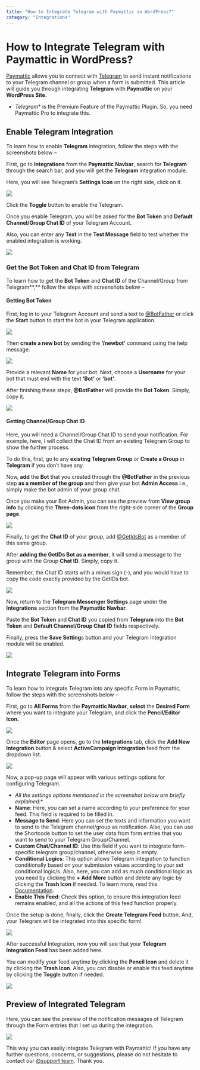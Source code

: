 ```yaml
---
title: "How to Integrate Telegram with Paymattic in WordPress?"
category: "Integrations"
---
```


# How to Integrate Telegram with Paymattic in WordPress?

[Paymattic](https://paymattic.com/) allows you to connect with [Telegram](https://telegram.org/) to send instant notifications to your Telegram channel or group when a form is submitted. This article will guide you through integrating **Telegram** with **Paymattic** on your **WordPress Site**.
- *Telegram** is the Premium Feature of the Paymattic Plugin. So, you need Paymattic Pro to integrate this.

## Enable Telegram Integration 

To learn how to enable **Telegram** integration, follow the steps with the screenshots below –

First, go to **Integrations** from the **Paymattic Navbar**, search for **Telegram** through the search bar, and you will get the **Telegram** integration module.

Here, you will see Telegram’s **Settings Icon** on the right side, click on it.

![](/images/integrations/how-to-integrate-telegram-with-paymattic-in-wordpress/Telegrams-Settings-Icon-scaled.webp)

Click the **Toggle** button to enable the Telegram.

Once you enable Telegram, you will be asked for the **Bot Token** and **Default Channel/Group Chat ID** of your Telegram Account.

Also, you can enter any **Text** in the **Test Message** field to test whether the enabled integration is working.

![](/images/integrations/how-to-integrate-telegram-with-paymattic-in-wordpress/Enable-Telegram-Integration-scaled.webp)

### Get the Bot Token and Chat ID from Telegram

To learn how to get the **Bot Token** and **Chat ID** of the Channel/Group from Telegram**,** follow the steps with screenshots below –

#### Getting Bot Token

First, log in to your Telegram Account and send a text to [@BotFather](https://t.me/BotFather) or click the **Start** button to start the bot in your Telegram application.

![](/images/integrations/how-to-integrate-telegram-with-paymattic-in-wordpress/Start-chatting-with-@BotFaher-scaled.webp)

Then **create a new bot** by sending the **‘/newbot’** command using the help message.

![](/images/integrations/how-to-integrate-telegram-with-paymattic-in-wordpress/newbot-link.webp)

Provide a relevant **Name** for your bot. Next, choose a **Username** for your bot that must end with the text **‘Bot’** or **‘bot’**.

After finishing these steps, **@BotFather** will provide the **Bot Token**. Simply, copy it.

![](/images/integrations/how-to-integrate-telegram-with-paymattic-in-wordpress/Copy-the-Bot-Token.webp)

#### Getting Channel/Group Chat ID

Here, you will need a Channel/Group Chat ID to send your notification. For example, here, I will collect the Chat ID from an existing Telegram Group to show the further process.

To do this, first, go to any **existing Telegram Group** or **Create a Group** in **Telegram** if you don’t have any.

Now, **add** the **Bot** that you created through the **@BotFather** in the previous step **as a member of the group** and then give your bot **Admin Access** i.e., simply make the bot admin of your group chat.

Once you make your Bot Admin, you can see the preview from **View group info** by clicking the **Three-dots icon** from the right-side corner of the **Group page**.

![](/images/integrations/how-to-integrate-telegram-with-paymattic-in-wordpress/Added-Bot-as-Admin.webp)

Finally, to get the **Chat ID** of your group, add [@GetIdsBot](https://t.me/getidsbot) as a member of this same group.

After **adding the GetIDs Bot as a member**, it will send a message to the group with the Group **Chat ID**. Simply, copy it.

Remember, the Chat ID starts with a minus sign (-), and you would have to copy the code exactly provided by the GetIDs bot.

![](/images/integrations/how-to-integrate-telegram-with-paymattic-in-wordpress/Copy-the-Chat-ID.webp)

Now, return to the **Telegram Messenger Settings** page under the **Integrations** section from the **Paymattic** **Navbar**.

Paste the **Bot Token** and **Chat ID** you copied from **Telegram** into the **Bot Token** and **Default Channel/Group Chat ID** fields respectively.

Finally, press the **Save Setting**s button and your Telegram Integration module will be enabled.

![](/images/integrations/how-to-integrate-telegram-with-paymattic-in-wordpress/Paste-the-Bot-token-Chat-ID-of-Gorup-scaled.webp)

## Integrate Telegram into Forms

To learn how to integrate Telegram into any specific Form in Paymattic, follow the steps with the screenshots below –

First, go to **All Forms** from the **Paymattic Navbar**, **select** the **Desired Form** where you want to integrate your Telegram, and click the **Pencil/Editor Icon.**

![](/images/integrations/how-to-integrate-telegram-with-paymattic-in-wordpress/Open-desired-form-5-scaled.webp)

Once the **Editor** page opens, go to the **Integrations** tab, click the **Add New Integration** button &amp; select **ActiveCampaign Integration** feed from the dropdown list.

![](/images/integrations/how-to-integrate-telegram-with-paymattic-in-wordpress/Add-new-integration-dropdown-telegram-scaled.webp)

Now, a pop-up page will appear with various settings options for configuring Telegram.
- *All the settings options mentioned in the screenshot below are briefly explained:**
- **Name**: Here, you can set a name according to your preference for your feed. This field is required to be filled in.
- **Message to Send**: Here you can set the texts and information you want to send to the Telegram channel/group as notification. Also, you can use the Shortcode button to set the user data from form entries that you want to send to your Telegram Group/Channel.
- **Custom Chat/Channel ID**: Use this field if you want to integrate form-specific telegram group/channel, otherwise keep it empty.
- **Conditional Logics**: This option allows Telegram integration to function conditionally based on your submission values according to your set conditional logic/s. Also, here, you can add as much conditional logic as you need by clicking the **+ Add More** button and delete any logic by clicking the **Trash Icon** if needed. To learn more, read this [Documentation](/how-to-use-conditional-logic-in-form-fields-with-paymattic).
- **Enable This Feed**: Check this option, to ensure this integration feed remains enabled, and all the actions of this feed function properly.

Once the setup is done, finally, click the **Create Telegram Feed** button.
And, your Telegram will be integrated into this specific form!

![](/images/integrations/how-to-integrate-telegram-with-paymattic-in-wordpress/Add-New-Telegram-Integration-Feed-page.webp)

After successful Integration, now you will see that your **Telegram Integration Feed** has been added here.

You can modify your feed anytime by clicking the **Pencil Icon** and delete it by clicking the **Trash Icon**.
Also, you can disable or enable this feed anytime by clicking the **Toggl**e button if needed.

![](/images/integrations/how-to-integrate-telegram-with-paymattic-in-wordpress/Added-Telegram-Integration-Feed-scaled.webp)

## Preview of Integrated Telegram

Here, you can see the preview of the notification messages of Telegram through the Form entries that I set up during the integration.

![](/images/integrations/how-to-integrate-telegram-with-paymattic-in-wordpress/Preview-of-integrated-Telegram.webp)

This way you can easily integrate Telegram with Paymattic!
If you have any further questions, concerns, or suggestions, please do not hesitate to contact our [@support team](https://wpmanageninja.com/support-tickets/?utm_source=wpmn&utm_medium=home&utm_campaign=site#/). Thank you.